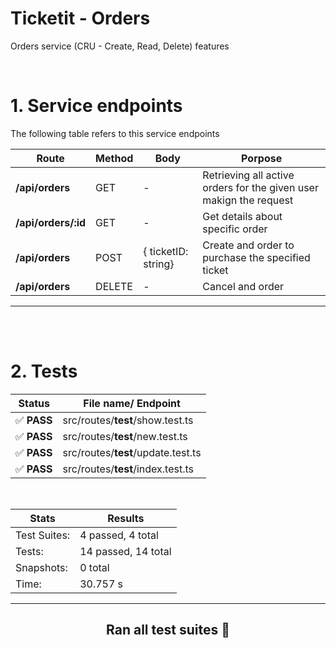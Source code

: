 # **Ticketit - Orders**
Orders service (CRU - Create, Read, Delete) features


<br>

# 1. Service endpoints
The following table refers to this service endpoints

| Route | Method | Body | Porpose |
|----|-----|----------|--------------|
**/api/orders**      |  GET | - | Retrieving all active orders for the given user makign the request|
**/api/orders/:id**      |  GET | - | Get details about specific order|
**/api/orders**      |  POST | { ticketID: string} | Create and order to purchase the specified ticket|
**/api/orders**      |  DELETE | - | Cancel and order|


---

<br> <br>

# 2. Tests



**Status** | File name/ Endpoint|
-------|-----------|
 ✅ **PASS** |  src/routes/__test__/show.test.ts
 ✅ **PASS** |  src/routes/__test__/new.test.ts
 ✅ **PASS** |  src/routes/__test__/update.test.ts
 ✅ **PASS** |  src/routes/__test__/index.test.ts

<br>

Stats        | Results
-------------|---------
Test Suites: | 4 passed, 4 total
Tests:       | 14 passed, 14 total
Snapshots:   | 0 total
Time:        | 30.757 s

---

<div align="center">

## Ran all test suites 🎉

</div>